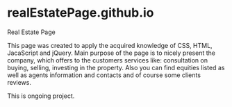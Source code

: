 # realEstatePage.github.io
Real Estate Page

This page was created to apply the acquired knowledge of CSS, HTML, JacaScript and jQuery. Main purpose of the page is to nicely present the company, which offers to the customers services like: consultation on buying, selling, investing in the property. Also you can find equities listed as well as agents information and contacts and of course some clients reviews.

This is ongoing project.

